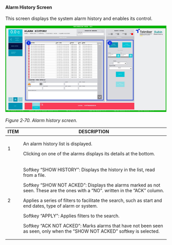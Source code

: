 #### Alarm History Screen

This screen displays the system alarm history and enables its control.

![](../Resources/media/image86.png)

*Figure 2‑70. Alarm history screen.*

<table>
<colgroup>
<col style="width: 13<col style="width: 86</colgroup>
<thead>
<tr class="header">
<th>ITEM</th>
<th>DESCRIPTION</th>
</tr>
</thead>
<tbody>
<tr class="odd">
<td>1</td>
<td><p>An alarm history list is displayed.</p>
<p>Clicking on one of the alarms displays its details at the bottom.</p></td>
</tr>
<tr class="even">
<td>2</td>
<td><p>Softkey “SHOW HISTORY”: Displays the history in the list, read from a file.</p>
<p>Softkey “SHOW NOT ACKED”: Displays the alarms marked as not seen. These are the ones with a “NO”.
written in the “ACK” column.</p>
<p>Applies a series of filters to facilitate the search, such as start and end dates, type
of alarm or system.
<p>Softkey “APPLY”: Applies filters to the search.</p>
<p>Softkey “ACK NOT ACKED”: Marks alarms that have not been seen as seen, only when the
“SHOW NOT ACKED” softkey is selected.</p></td>
</tr>
</tbody>
</table>
